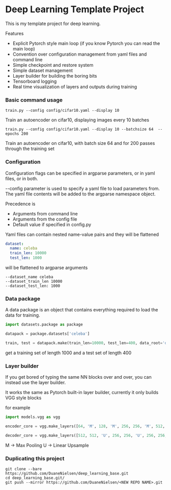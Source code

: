 # Deep Learning Template Project

This is my template project for deep learning.

Features

* Explicit Pytorch style main loop (if you know Pytorch you can read the main loop)
* Convention over configuration management from yaml files and command line
* Simple checkpoint and restore system
* Simple dataset management
* Layer builder for building the boring bits
* Tensorboard logging
* Real time visualization of layers and outputs during training

### Basic command usage
```commandline
train.py --config config/cifar10.yaml --display 10
```
Train an autoencoder on cifar10, displaying images every 10 batches

```commandline
train.py --config config/cifar10.yaml --display 10 --batchsize 64  --epochs 200 
```
Train an autoencoder on cifar10, with batch size 64 and for 200 passes through the training set

### Configuration

Configuration flags can be specified in argparse parameters, or in yaml files, or in both.

--config parameter is used to specify a yaml file to load parameters from.  The yaml file contents will be added to the 
argparse namespace object.

Precedence is
* Arguments from command line
* Arguments from the config file
* Default value if specified in config.py

Yaml files can contain nested name-value pairs and they will be flattened

```yaml
dataset:
  name: celeba
  train_len: 10000
  test_len: 1000
```

will be flattened to argparse arguments

```
--dataset_name celeba
--dataset_train_len 10000
--dataset_test_len: 1000
```

### Data package

A data package is an object that contains everything required to load the data for training.

```python
import datasets.package as package

datapack = package.datasets['celeba']

train, test = datapack.make(train_len=10000, test_len=400, data_root='data')

``` 

get a training set of length 1000 and a test set of length 400

### Layer builder

If you get bored of typing the same NN blocks over and over, you can instead use the layer builder.

It works the same as Pytorch built-in layer builder, currently it only builds VGG style blocks

for example

```python
import models.vgg as vgg

encoder_core = vgg.make_layers([64, 'M', 128, 'M', 256, 256, 'M', 512, 512, 'M', 512, 512, 'M'])

decoder_core = vgg.make_layers([512, 512, 'U', 256, 256, 'U', 256, 256, 'U', 128, 'U', 64, 'U'])
```

M -> Max Pooling
U -> Linear Upsample

### Duplicating this project

```commandline
git clone --bare https://github.com/DuaneNielsen/deep_learning_base.git
cd deep_learning_base.git/
git push --mirror https://github.com/DuaneNielsen/<NEW REPO NAME>.git
```